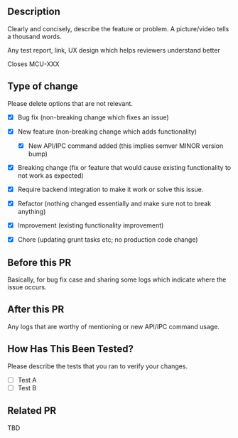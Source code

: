 ## Description

Clearly and concisely, describe the feature or problem. A picture/video tells a thousand words.

Any test report, link, UX design which helps reviewers understand better

Closes MCU-XXX

## Type of change

Please delete options that are not relevant.

- [X] Bug fix (non-breaking change which fixes an issue)
- [X] New feature (non-breaking change which adds functionality)
  - [X] New API/IPC command added (this implies semver MINOR version bump)
- [X] Breaking change (fix or feature that would cause existing functionality to not work as expected)
- [X] Require backend integration to make it work or solve this issue.
- [X] Refactor (nothing changed essentially and make sure not to break anything)
- [X] Improvement (existing functionality improvement)
- [X] Chore (updating grunt tasks etc; no production code change)


## Before this PR

Basically, for bug fix case and sharing some logs which indicate where the issue occurs.

## After this PR

Any logs that are worthy of mentioning or new API/IPC command usage.

## How Has This Been Tested?

Please describe the tests that you ran to verify your changes.

- [ ] Test A
- [ ] Test B

## Related PR

TBD

